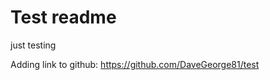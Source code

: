 Test readme
==============

just testing

Adding link to github:
https://github.com/DaveGeorge81/test
